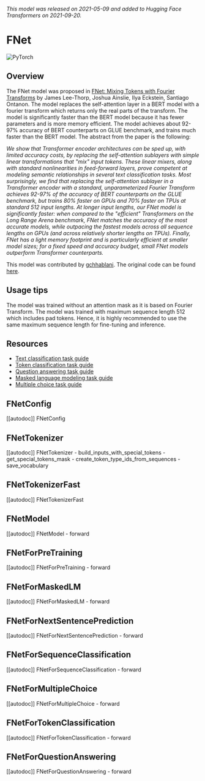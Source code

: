 <!--Copyright 2021 The HuggingFace Team. All rights reserved.

Licensed under the Apache License, Version 2.0 (the "License"); you may not use this file except in compliance with
the License. You may obtain a copy of the License at

http://www.apache.org/licenses/LICENSE-2.0

Unless required by applicable law or agreed to in writing, software distributed under the License is distributed on
an "AS IS" BASIS, WITHOUT WARRANTIES OR CONDITIONS OF ANY KIND, either express or implied. See the License for the
specific language governing permissions and limitations under the License.

⚠️ Note that this file is in Markdown but contain specific syntax for our doc-builder (similar to MDX) that may not be
rendered properly in your Markdown viewer.

-->
*This model was released on 2021-05-09 and added to Hugging Face Transformers on 2021-09-20.*

# FNet

<div class="flex flex-wrap space-x-1">
<img alt="PyTorch" src="https://img.shields.io/badge/PyTorch-DE3412?style=flat&logo=pytorch&logoColor=white">
</div>

## Overview

The FNet model was proposed in [FNet: Mixing Tokens with Fourier Transforms](https://huggingface.co/papers/2105.03824) by
James Lee-Thorp, Joshua Ainslie, Ilya Eckstein, Santiago Ontanon. The model replaces the self-attention layer in a BERT
model with a fourier transform which returns only the real parts of the transform. The model is significantly faster
than the BERT model because it has fewer parameters and is more memory efficient. The model achieves about 92-97%
accuracy of BERT counterparts on GLUE benchmark, and trains much faster than the BERT model. The abstract from the
paper is the following:

*We show that Transformer encoder architectures can be sped up, with limited accuracy costs, by replacing the
self-attention sublayers with simple linear transformations that "mix" input tokens. These linear mixers, along with
standard nonlinearities in feed-forward layers, prove competent at modeling semantic relationships in several text
classification tasks. Most surprisingly, we find that replacing the self-attention sublayer in a Transformer encoder
with a standard, unparameterized Fourier Transform achieves 92-97% of the accuracy of BERT counterparts on the GLUE
benchmark, but trains 80% faster on GPUs and 70% faster on TPUs at standard 512 input lengths. At longer input lengths,
our FNet model is significantly faster: when compared to the "efficient" Transformers on the Long Range Arena
benchmark, FNet matches the accuracy of the most accurate models, while outpacing the fastest models across all
sequence lengths on GPUs (and across relatively shorter lengths on TPUs). Finally, FNet has a light memory footprint
and is particularly efficient at smaller model sizes; for a fixed speed and accuracy budget, small FNet models
outperform Transformer counterparts.*

This model was contributed by [gchhablani](https://huggingface.co/gchhablani). The original code can be found [here](https://github.com/google-research/google-research/tree/master/f_net).

## Usage tips

The model was trained without an attention mask as it is based on Fourier Transform. The model was trained with
maximum sequence length 512 which includes pad tokens. Hence, it is highly recommended to use the same maximum
sequence length for fine-tuning and inference.

## Resources

- [Text classification task guide](../tasks/sequence_classification)
- [Token classification task guide](../tasks/token_classification)
- [Question answering task guide](../tasks/question_answering)
- [Masked language modeling task guide](../tasks/masked_language_modeling)
- [Multiple choice task guide](../tasks/multiple_choice)

## FNetConfig

[[autodoc]] FNetConfig

## FNetTokenizer

[[autodoc]] FNetTokenizer
    - build_inputs_with_special_tokens
    - get_special_tokens_mask
    - create_token_type_ids_from_sequences
    - save_vocabulary

## FNetTokenizerFast

[[autodoc]] FNetTokenizerFast

## FNetModel

[[autodoc]] FNetModel
    - forward

## FNetForPreTraining

[[autodoc]] FNetForPreTraining
    - forward

## FNetForMaskedLM

[[autodoc]] FNetForMaskedLM
    - forward

## FNetForNextSentencePrediction

[[autodoc]] FNetForNextSentencePrediction
    - forward

## FNetForSequenceClassification

[[autodoc]] FNetForSequenceClassification
    - forward

## FNetForMultipleChoice

[[autodoc]] FNetForMultipleChoice
    - forward

## FNetForTokenClassification

[[autodoc]] FNetForTokenClassification
    - forward

## FNetForQuestionAnswering

[[autodoc]] FNetForQuestionAnswering
    - forward
